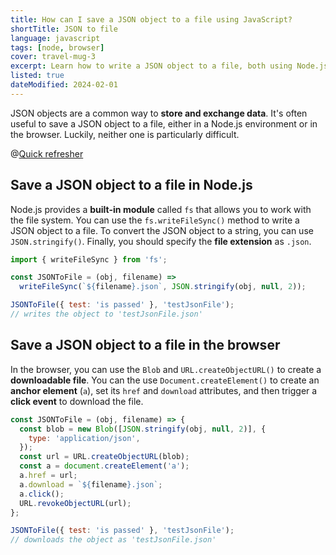 ```yaml
---
title: How can I save a JSON object to a file using JavaScript?
shortTitle: JSON to file
language: javascript
tags: [node, browser]
cover: travel-mug-3
excerpt: Learn how to write a JSON object to a file, both using Node.js and in the browser.
listed: true
dateModified: 2024-02-01
---
```


JSON objects are a common way to **store and exchange data**. It's often useful to save a JSON object to a file, either in a Node.js environment or in the browser. Luckily, neither one is particularly difficult.

@[Quick refresher](/js/s/pretty-print-json)

## Save a JSON object to a file in Node.js

Node.js provides a **built-in module** called `fs` that allows you to work with the file system. You can use the `fs.writeFileSync()` method to write a JSON object to a file. To convert the JSON object to a string, you can use `JSON.stringify()`. Finally, you should specify the **file extension** as `.json`.

```js
import { writeFileSync } from 'fs';

const JSONToFile = (obj, filename) =>
  writeFileSync(`${filename}.json`, JSON.stringify(obj, null, 2));

JSONToFile({ test: 'is passed' }, 'testJsonFile');
// writes the object to 'testJsonFile.json'
```

## Save a JSON object to a file in the browser

In the browser, you can use the `Blob` and `URL.createObjectURL()` to create a **downloadable file**. You can the use `Document.createElement()` to create an **anchor element** (`a`), set its `href` and `download` attributes, and then trigger a **click event** to download the file.

```js
const JSONToFile = (obj, filename) => {
  const blob = new Blob([JSON.stringify(obj, null, 2)], {
    type: 'application/json',
  });
  const url = URL.createObjectURL(blob);
  const a = document.createElement('a');
  a.href = url;
  a.download = `${filename}.json`;
  a.click();
  URL.revokeObjectURL(url);
};

JSONToFile({ test: 'is passed' }, 'testJsonFile');
// downloads the object as 'testJsonFile.json'
```
